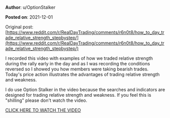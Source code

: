 **Author**: u/OptionStalker

**Posted on**: 2021-12-01

Original post: [https://www.reddit.com/r/RealDayTrading/comments/r6n0t8/how_to_day_trade_relative_strength_stepbystep/](https://www.reddit.com/r/RealDayTrading/comments/r6n0t8/how_to_day_trade_relative_strength_stepbystep/)

I recorded this video with examples of how we traded relative strength during the rally early in the day and as I was recording the conditions reversed so I showed you how members were taking bearish trades. Today's price action illustrates the advantages of trading relative strength and weakness. 

I do use Option Stalker in the video because the searches and indicators are designed for trading relative strength and weakness. If you feel this is "shilling" please don't watch the video. 

[CLICK HERE TO WATCH THE VIDEO](https://www.youtube.com/watch?v=NUwUnMJCOy4&list=RDCMUCoTGag8tlc2vfOtnt4ifaZQ&start_radio=1)